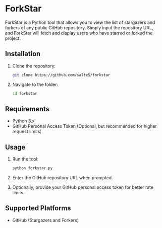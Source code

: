 # ForkStar

ForkStar is a Python tool that allows you to view the list of stargazers and forkers of any public GitHub repository. Simply input the repository URL, and ForkStar will fetch and display users who have starred or forked the project.

## Installation

1. Clone the repository:
    ```bash
    git clone https://github.com/saltx5/forkstar
    
    ```

2. Navigate to the folder:
    ```bash
    cd forkstar
    ```

## Requirements

- Python 3.x
- GitHub Personal Access Token (Optional, but recommended for higher request limits)

## Usage

1. Run the tool:
    ```bash
    python forkstar.py
    ```

2. Enter the GitHub repository URL when prompted.
3. Optionally, provide your GitHub personal access token for better rate limits.

## Supported Platforms

- GitHub (Stargazers and Forkers)


